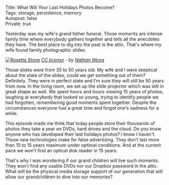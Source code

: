 Title: What Will Your Last Holidays Photos Become?  
Tags: storage, persistence, memory     
Autopost: false   
Private: true   

Yesterday was my wife's grand father funeral. Those moments are intense
family time where everybody gathers together and tells all the anecdotes they
have. The best place to dig into the past is the attic. That's where my
wife found family photographic slides.  

[![Rosetta Stone](http://farm2.staticflickr.com/1203/917626896_dc53081d31_m.jpg)](http://www.flickr.com/photos/nathan-w/917626896/)
*[CC license](http://creativecommons.org/licenses/by/2.0 "license") - by [Nathan Wong](http://www.flickr.com/photos/nathan-w/ "Author")*

Those slides were from 35 to 50 years old. My wife and I were skeptical
about the state of the slides, could we get something out of them?
Definitely. They were in perfect state and I'm sure they will still be 50
years from now.  In the living room, we set up the slide projector which was still in great shape
as well. We spent hours and hours viewing 15 years of photos,
laughing at everybody that looked so young, trying to identify people we
had forgotten, remembering good moments spent together. Despite the 
circumstances everyone had a great time and forgot one's sadness for a
while.  

This episode made me think that today people store their thousands of
photos they take a year on DVDs, hard drives and the cloud. Do you know anyone who has developed their last
holidays photos? I know I haven't. Those new technologies 
make for false advertising. They don't last more than 10 to 15 years maximum under
optimal conditions. And at the current pace we won't find an optical
disk reader in 15 years.  

That's why I was wondering if our grand children will live such
moments. They won't find any usable DVDs nor our Dropbox password in
the attic. What will be the physical media storage support of our generation 
that will allow our grandchildren to dive into our memories?

